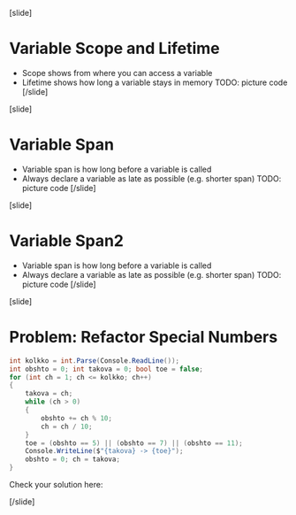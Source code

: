 [slide]
# Variable Scope and Lifetime
- Scope shows from where you can access a variable
- Lifetime shows how long a variable stays in memory
TODO: picture code
[/slide]

[slide]
# Variable Span
- Variable span is how long before a variable is called
- Always declare a variable as late as possible (e.g. shorter span)
TODO: picture code
[/slide]

[slide]
# Variable Span2
- Variable span is how long before a variable is called
- Always declare a variable as late as possible (e.g. shorter span)
TODO: picture code
[/slide]




[slide]
# Problem: Refactor Special Numbers
```csharp
int kolkko = int.Parse(Console.ReadLine());
int obshto = 0; int takova = 0; bool toe = false;
for (int ch = 1; ch <= kolkko; ch++)
{
    takova = ch;
    while (ch > 0)
    {
        obshto += ch % 10;
        ch = ch / 10;
    }
    toe = (obshto == 5) || (obshto == 7) || (obshto == 11);
    Console.WriteLine($"{takova} -> {toe}");
    obshto = 0; ch = takova;
}
```



Check your solution here: 

[/slide]



